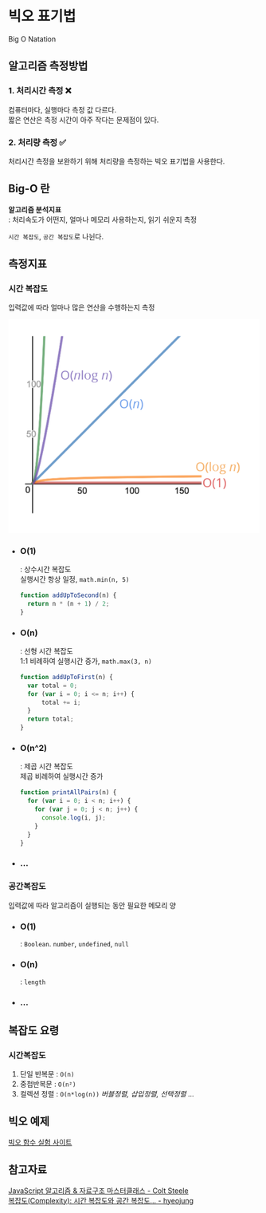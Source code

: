 # 빅오 표기법
Big O Natation

알고리즘 측정방법   
--
### 1. 처리시간 측정 ❌
컴퓨터마다, 실행마다 측정 값 다르다.   
짧은 연산은 측정 시간이 아주 작다는 문제점이 있다.
  
### 2. 처리량 측정 ✅
처리시간 측정을 보완하기 위해 처리량을 측정하는 빅오 표기법을 사용한다.

Big-O 란
--
**알고리즘 분석지표**     
: 처리속도가 어떤지, 얼마나 메모리 사용하는지, 읽기 쉬운지 측정

`시간 복잡도`, `공간 복잡도`로 나뉜다.


측정지표
--
### 시간 복잡도
입력값에 따라 얼마나 많은 연산을 수행하는지 측정    

![시간복잡도](./img/bigO.png)

 - ### O(1) 
    : 상수시간 복잡도   
    실행시간 항상 일정, `math.min(n, 5)`
    ```javascript
    function addUpToSecond(n) {
      return n * (n + 1) / 2;
    }
    ```

- ### O(n)
    : 선형 시간 복잡도    
    1:1 비례하여 실행시간 증가, `math.max(3, n)`
    ```javascript
    function addUpToFirst(n) {
      var total = 0;
      for (var i = 0; i <= n; i++) {
          total += i;
      }
      return total;
    }
    ```

- ### O(n^2)
    : 제곱 시간 복잡도    
    제곱 비례하여 실행시간 증가
    ```javascript
    function printAllPairs(n) {
      for (var i = 0; i < n; i++) {
        for (var j = 0; j < n; j++) {
          console.log(i, j);
        }
      }
    }
    ```

- ### ...

### 공간복잡도
입력값에 따라 알고리즘이 실행되는 동안 필요한 메모리 양

- ### O(1)
    : `Boolean`. `number`, `undefined`, `null`
    
- ### O(n)
    : `length`

- ### ...

복잡도 요령 
--
### 시간복잡도
1. 단일 반복문 : `O(n)`    
2. 중첩반복문 : `O(n²)`    
3. 컬렉션 정렬 : `O(n*log(n))` *버블정렬, 삽입정렬, 선택정렬 ...*

빅오 예제
--
[빅오 함수 실험 사이트](https://rithmschool.github.io/function-timer-demo/)

참고자료
--
[JavaScript 알고리즘 & 자료구조 마스터클래스 - Colt Steele](https://www.udemy.com/course/best-javascript-data-structures/?couponCode=SKILLS4SALEA)    
[복잡도(Complexity): 시간 복잡도와 공간 복잡도... - hyeojung](https://velog.io/@welloff_jj/Complexity-and-Big-O-notation)